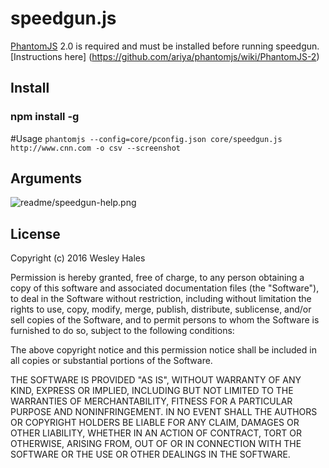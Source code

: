 # speedgun.js
[PhantomJS](http://www.phantomjs.org/) 2.0 is required and must be installed before running speedgun. [Instructions here] (https://github.com/ariya/phantomjs/wiki/PhantomJS-2)

## Install
### npm install -g

#Usage
`phantomjs --config=core/pconfig.json core/speedgun.js http://www.cnn.com -o csv --screenshot`


## Arguments
![readme/speedgun-help.png](readme/speedgun-help.png)

## License

Copyright (c) 2016 Wesley Hales

Permission is hereby granted, free of charge, to any person obtaining a copy
of this software and associated documentation files (the "Software"), to deal
in the Software without restriction, including without limitation the rights
to use, copy, modify, merge, publish, distribute, sublicense, and/or sell
copies of the Software, and to permit persons to whom the Software is
furnished to do so, subject to the following conditions:

The above copyright notice and this permission notice shall be included in
all copies or substantial portions of the Software.

THE SOFTWARE IS PROVIDED "AS IS", WITHOUT WARRANTY OF ANY KIND, EXPRESS OR
IMPLIED, INCLUDING BUT NOT LIMITED TO THE WARRANTIES OF MERCHANTABILITY,
FITNESS FOR A PARTICULAR PURPOSE AND NONINFRINGEMENT. IN NO EVENT SHALL THE
AUTHORS OR COPYRIGHT HOLDERS BE LIABLE FOR ANY CLAIM, DAMAGES OR OTHER
LIABILITY, WHETHER IN AN ACTION OF CONTRACT, TORT OR OTHERWISE, ARISING FROM,
OUT OF OR IN CONNECTION WITH THE SOFTWARE OR THE USE OR OTHER DEALINGS IN
THE SOFTWARE.

